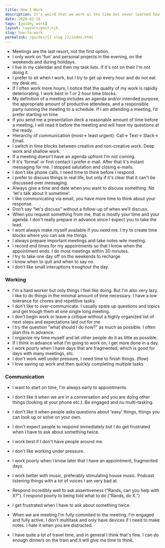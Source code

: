```yaml
---
title: How I Work
description: It's weird that we work al the time but never learned how to work.
date: 2020-02-16
tags: [guide, work]
layout: layouts/post.njk
slug: how-to-work
permalink: /guides/{{ slug }}/index.html
---
```


* Meetings are the last resort, not the first option.
* I only work on 'fun' and personal projects in the evening, on the weekends and during holidays.
* I live in my calendar and then my task lists. If it's not on their I'm not doing it.
* I prefer to sit when I work, but I try to get up every hour and do not eat my desk etc.
* If I often work more hours, I notice that the quality of my work is rapidly deteriorating. I work best in 1 or 2 hour time blocks.
* My definition of a meeting includes an agenda and/or intended purpose, the appropriate amount of productive attendees, and a responsible party running the meeting to a schedule. If I am attending a meeting, I’d prefer starting on time
* If you send me a presentation deck a reasonable amount of time before a meeting, I will read it before the meeting and will have my questions at the ready.
* Hierarchy of communication (most→ least urgent): Call→ Text→ Slack→ Email.
* I switch in time blocks between creative and non-creative work. Deep work and shallow work.
* If a meeting doesn't have an agenda upfront I'm not coming.
* If it's 'formal' or first contact I prefer e-mail. After that it's instant messaging for me. I stopped salutation and closing e-mails.
* I don't like phone calls. I need time to think before I respond.
* I prefer to discuss things in real life, but only if it's clear that it can't be discussed over messaging.
* Always give a time and date when you want to discuss something. No 'let's talk about it sometime'.
* I like communicating via email, you have more time to think about your response.
* Don't say “let's discuss” without a follow-up of when we’ll discuss.
* When you request something from me, that is mostly your time and your agenda. I don't really prepare in advance since I expect you to take the lead.
* I wont always make myself available if you need me. I try to create time blocks where you can ask me things.
* I always prepare important meetings and take notes wile meeting. 
* I record end times for my appointments so that I know when the appointment ends. I do most meetings within 30 minutes.
* I try to take one day off on the weekends to recharge
* I know when to quit and when to say no.
* I don't like small interuptions troughout the day. 
### Working


* I'm a hard worker but only things I feel like doing. But I'm also very lazy. I like to do things in the minimal amount of time necessary. I have a low tolerance for chores and repetitive tasks
* I don't like to over-communicate. I usually spare up questions and topics and get trough them at one single long meeting.
* I don’t begin work or leave a critique without a highly organized list of next steps and expectations laid out for me
* I try the question "what should I do now?" as much as possible. I often plan this in advance.
* I organize my time myself and let other people do it as little as possible.
* If I think in advance what I'm going to work on, I get more done in a day.
* I work poorly when I have days that are fragmented, which is good for days with many meetings, etc.
* I don't work well under pressure, I need time to finish things. (flow)
* I love saving up work and then quickly completing multiple tasks

### Communication
* I want to start on time, I'm always early to appointments.
* I don't like it when we are in a conversation and you are doing other things (looking at your phone etc.). Be engaged and nu multi-tasking.
* I don't like it when people asks questions about 'easy' things, things you can look up or solve on your own.

* I don't expect people to respond immediately but I do get frustrated when I have to ask about something twice.

* I work best if I don't have people around me.
* I don't like working under pressure.
* I work poorly when I know later that I have an appointment, fragmented days.
* I work better with music, preferably stimulating house music. Podcast listening things with a lot of voices I am very bad at.
* Respond incredibly well to ask assertiveness (“Rands, can you help with X?”). I respond poorly to being told what to do (“Rands, do X.”)
* I get frustrated when I have to ask about something twice.
* When we are meeting I'm fully commited to the meeting. I'm engaged and fully active, I don’t multitask and only have devices if I need to make notes. I hate it when you are distracted.
* I have quite a lot of travel time, and in general I think that's fine. I can do enough dinners on the train and it will give me time to think.
